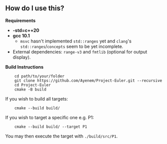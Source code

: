 ## How do I use this?

**Requirements**
- **-std=c++20**
- **gcc 10.1**
    - `msvc` hasn't implemented `std::ranges` yet and `clang`'s `std::ranges`/`concepts` seem to be yet incomplete.
- External dependencies: `range-v3` and `fmtlib` (optional for output display).

**Build Instructions**
```
    cd path/to/your/folder
    git clone https://github.com/Ayenem/Project-Euler.git --recursive
    cd Project-Euler
    cmake -B build
```
If you wish to build all targets:
```
    cmake --build build/
```
If you wish to target a specific one e.g. P1:
```
    cmake --build build/ --target P1
```
You may then execute the target with `./build/src/P1`.
